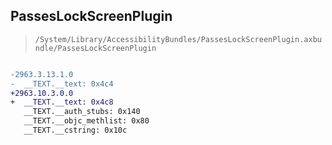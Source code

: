 ## PassesLockScreenPlugin

> `/System/Library/AccessibilityBundles/PassesLockScreenPlugin.axbundle/PassesLockScreenPlugin`

```diff

-2963.3.13.1.0
-  __TEXT.__text: 0x4c4
+2963.10.3.0.0
+  __TEXT.__text: 0x4c8
   __TEXT.__auth_stubs: 0x140
   __TEXT.__objc_methlist: 0x80
   __TEXT.__cstring: 0x10c

```
